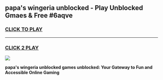 
## papa's wingeria unblocked - Play Unblocked Gmaes & Free #6aqve
<h3>
<a href="https://news.freeplayer.one?title=papa's_wingeria_unblocked&ref=03M">CLICK TO PLAY</a></h3>
<hr>

<h3>
<a href="https://news.freeplayer.one?title=papa's_wingeria_unblocked&ref=03M">CLICK 2 PLAY</a>
  
</h3>

<a href="https://news.freeplayer.one?title=papa's_wingeria_unblocked&ref=03M"><img src="https://clearcache.store/games.png"></a>


**papa's wingeria unblocked games unblocked: Your Gateway to Fun and Accessible Online Gaming**
